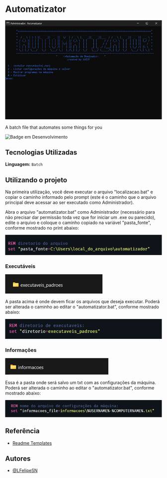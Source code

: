 # Automatizator
![automatizator](https://raw.githubusercontent.com/LFelipeSN/Automatizator/main/capturas_de_tela/screen_automatizator.png)

A batch file that automates some things for you

![Badge em Desenvolvimento](http://img.shields.io/static/v1?label=STATUS&message=EM%20DESENVOLVIMENTO&color=GREEN&style=for-the-badge)

## Tecnologias Utilizadas
**Linguagem:** ``Batch`` 

## Utilizando o projeto
Na primeira utilização, você deve executar o arquivo "localizacao.bat" e copiar o caminho informado pelo prompt (este é o caminho que o arquivo principal deve acessar ao ser executado como Administrador).

Abra o arquivo "automatizator.bat" como Administrador (necessário para não precisar dar permissão toda vez que for iniciar um .exe ou parecido), edite o arquivo e coloque o caminho copiado na variável "pasta_fonte", conforme mostrado no print abaixo:

![App Screenshot](https://raw.githubusercontent.com/LFelipeSN/Automatizator/main/capturas_de_tela/screen_pasta_fonte.png)

### Executáveis

![App Screenshot](https://raw.githubusercontent.com/LFelipeSN/Automatizator/main/capturas_de_tela/screen_pasta_executaveis.png)

A pasta acima é onde devem ficar os arquivos que deseja executar. Poderá ser alterada o caminho ao editar o "automatizator.bat", conforme mostrado abaixo:

![App Screenshot](https://raw.githubusercontent.com/LFelipeSN/Automatizator/main/capturas_de_tela/screen_executaveis.png)

### Informações
![App Screenshot](https://raw.githubusercontent.com/LFelipeSN/Automatizator/main/capturas_de_tela/screen_pasta_informacoes.png)

Essa é a pasta onde será salvo um txt com as configurações da máquina. Poderá ser alterada o caminho ao editar o "automatizator.bat", conforme mostrado abaixo:

![App Screenshot](https://raw.githubusercontent.com/LFelipeSN/Automatizator/main/capturas_de_tela/screen_informacoes.png)


## Referência

 - [Readme Templates](https://readme.so/pt/editor)

## Autores
- [@LFelipeSN](https://www.github.com/LFelipeSN)
